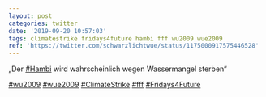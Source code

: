 ```yaml
---
layout: post
categories: twitter
date: '2019-09-20 10:57:03'
tags: climatestrike fridays4future hambi fff wu2009 wue2009
ref: 'https://twitter.com/schwarzlichtwue/status/1175000917575446528'
---
```

„Der [#Hambi](/t/hambi) wird wahrscheinlich wegen Wassermangel sterben“

[#wu2009](/t/wu2009) [#wue2009](/t/wue2009) [#ClimateStrike](/t/climatestrike) [#fff](/t/fff) [#Fridays4Future](/t/fridays4future)